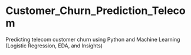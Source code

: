 # Customer_Churn_Prediction_Telecom
Predicting telecom customer churn using Python and Machine Learning (Logistic Regression, EDA, and Insights)
